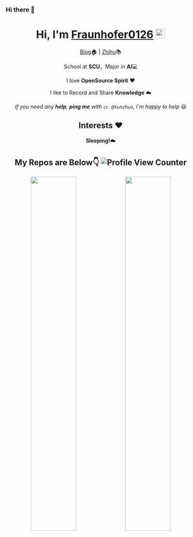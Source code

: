 ### Hi there 👋

<!--
**Fraunhofer0126/Fraunhofer0126** is a ✨ _special_ ✨ repository because its `README.md` (this file) appears on your GitHub profile.

Here are some ideas to get you started:

- 🔭 I’m currently working on ...
- 🌱 I’m currently learning ...
- 👯 I’m looking to collaborate on ...
- 🤔 I’m looking for help with ...
- 💬 Ask me about ...
- 📫 How to reach me: ...
- 😄 Pronouns: ...
- ⚡ Fun fact: ...
-->

<div align="center">
  
<h1>Hi, I'm <a href="https://fraunhofer0126.github.io">Fraunhofer0126</a> <img src="https://media.giphy.com/media/hvRJCLFzcasrR4ia7z/giphy.gif" width="25px"> </h1>
  
[Blog](https://www.pornhub.com)🏠  | [Zhihu](https://www.pornhub.com)📚

School at **SCU**，Major in **AI**💻

I love **OpenSource Spirit** ❤️

I like to Record and Share **Knowledge** ☁️

*If you need any **help**, **ping me** with `cc @Xunzhuo`, I`m happy to help* 😃


## Interests ❤️ 

**Sleeping!**☁️


## My Repos are Below👇 ![Profile View Counter](https://komarev.com/ghpvc/?username=Fraunhofer0126)

<!-- #### Feel free to give Your Suggestions, Issues or PRs🌍 -->
  
<p align="center">
  <img width="49%" src="https://github-readme-stats.vercel.app/api?username=Fraunhofer0126&show_icons=true&theme=tokyonight" />
  <img width="49%" src="https://github-readme-streak-stats.herokuapp.com/?user=Fraunhofer0126&theme=tokyonight" />
</p>
  
  
</div>
